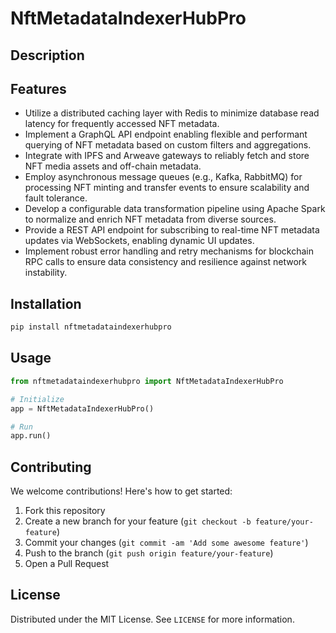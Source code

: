 # NftMetadataIndexerHubPro

## Description



## Features

- Utilize a distributed caching layer with Redis to minimize database read latency for frequently accessed NFT metadata.
- Implement a GraphQL API endpoint enabling flexible and performant querying of NFT metadata based on custom filters and aggregations.
- Integrate with IPFS and Arweave gateways to reliably fetch and store NFT media assets and off-chain metadata.
- Employ asynchronous message queues (e.g., Kafka, RabbitMQ) for processing NFT minting and transfer events to ensure scalability and fault tolerance.
- Develop a configurable data transformation pipeline using Apache Spark to normalize and enrich NFT metadata from diverse sources.
- Provide a REST API endpoint for subscribing to real-time NFT metadata updates via WebSockets, enabling dynamic UI updates.
- Implement robust error handling and retry mechanisms for blockchain RPC calls to ensure data consistency and resilience against network instability.
## Installation

```bash
pip install nftmetadataindexerhubpro
```

## Usage

```python
from nftmetadataindexerhubpro import NftMetadataIndexerHubPro

# Initialize
app = NftMetadataIndexerHubPro()

# Run
app.run()
```

## Contributing

We welcome contributions! Here's how to get started:

1. Fork this repository
2. Create a new branch for your feature (`git checkout -b feature/your-feature`)
3. Commit your changes (`git commit -am 'Add some awesome feature'`)
4. Push to the branch (`git push origin feature/your-feature`)
5. Open a Pull Request

## License

Distributed under the MIT License. See `LICENSE` for more information.
